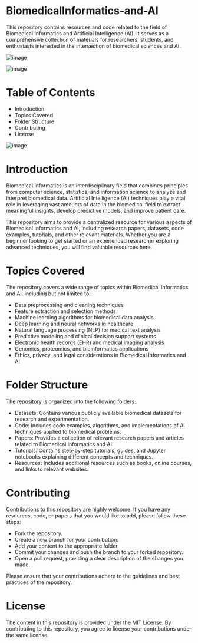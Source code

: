 # BiomedicalInformatics-and-AI

This repository contains resources and code related to the field of Biomedical Informatics and Artificial Intelligence (AI). It serves as a comprehensive collection of materials for researchers, students, and enthusiasts interested in the intersection of biomedical sciences and AI.

![image](https://github.com/omkarm0542/BiomedicalInformatics-and-AI/assets/123791884/858d946b-0ae9-4981-ad0e-2ec43d97cc88)

![image](https://github.com/omkarm0542/BiomedicalInformatics-and-AI/assets/123791884/b27707f6-1dea-46b8-960a-1d443128e185)


# Table of Contents
* Introduction
* Topics Covered
* Folder Structure
* Contributing
* License

![image](https://github.com/omkarm0542/BiomedicalInformatics-and-AI/assets/123791884/a6e27d1c-cd7c-44df-a466-885737d35913)


# Introduction

Biomedical Informatics is an interdisciplinary field that combines principles from computer science, statistics, and information science to analyze and interpret biomedical data. Artificial Intelligence (AI) techniques play a vital role in leveraging vast amounts of data in the biomedical field to extract meaningful insights, develop predictive models, and improve patient care.

This repository aims to provide a centralized resource for various aspects of Biomedical Informatics and AI, including research papers, datasets, code examples, tutorials, and other relevant materials. Whether you are a beginner looking to get started or an experienced researcher exploring advanced techniques, you will find valuable resources here.

# Topics Covered
The repository covers a wide range of topics within Biomedical Informatics and AI, including but not limited to:

* Data preprocessing and cleaning techniques
* Feature extraction and selection methods
* Machine learning algorithms for biomedical data analysis
* Deep learning and neural networks in healthcare
* Natural language processing (NLP) for medical text analysis
* Predictive modeling and clinical decision support systems
* Electronic health records (EHR) and medical imaging analysis
* Genomics, proteomics, and bioinformatics applications
* Ethics, privacy, and legal considerations in Biomedical Informatics and AI

# Folder Structure
The repository is organized into the following folders:

* Datasets: Contains various publicly available biomedical datasets for research and experimentation.
* Code: Includes code examples, algorithms, and implementations of AI techniques applied to biomedical problems.
* Papers: Provides a collection of relevant research papers and articles related to Biomedical Informatics and AI.
* Tutorials: Contains step-by-step tutorials, guides, and Jupyter notebooks explaining different concepts and techniques.
* Resources: Includes additional resources such as books, online courses, and links to relevant websites.

# Contributing
Contributions to this repository are highly welcome. If you have any resources, code, or papers that you would like to add, please follow these steps:

* Fork the repository.
* Create a new branch for your contribution.
* Add your content to the appropriate folder.
* Commit your changes and push the branch to your forked repository.
* Open a pull request, providing a clear description of the changes you made.

Please ensure that your contributions adhere to the guidelines and best practices of the repository.

# License
The content in this repository is provided under the MIT License. By contributing to this repository, you agree to license your contributions under the same license.
